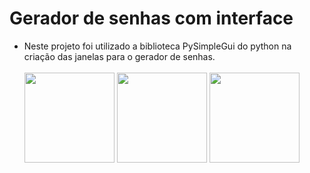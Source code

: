 # Gerador de senhas com interface

- Neste projeto foi utilizado a biblioteca PySimpleGui do python na criação das janelas para o gerador de senhas.<br><br>
<img src="https://github.com/Eliezer-M-07/Projetos/assets/94458792/fbbde930-75ea-4c25-81b8-7665af660af1" height="144">&nbsp;<img src="https://github.com/Eliezer-M-07/Projetos/assets/94458792/db71209e-32db-4e59-ab49-73272a8d5172" height="144">&nbsp;<img src="https://github.com/Eliezer-M-07/Projetos/assets/94458792/d77aea1e-5bc0-426e-9baa-62996cdd3431" height="144">
<br>
<br>
